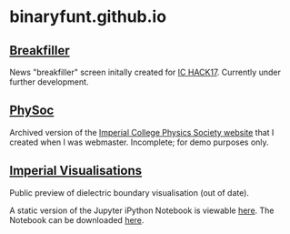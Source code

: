 # binaryfunt.github.io

## [Breakfiller](https://binaryfunt.github.io/breakfiller/index.html)

News "breakfiller" screen initally created for [IC HACK17](https://ichack17.devpost.com/). Currently under further development.

## [PhySoc](https://binaryfunt.github.io/physoc/index.html)

Archived version of the [Imperial College Physics Society website](https://physoc.co.uk) that I created when I was webmaster. Incomplete; for demo purposes only.

## [Imperial Visualisations](https://binaryfunt.github.io/imperial-visualisations/dielectric-boundary.html)

Public preview of dielectric boundary visualisation (out of date).

A static version of the Jupyter iPython Notebook is viewable [here](https://nbviewer.jupyter.org/urls/binaryfunt.github.io/imperial-visualisations/notebook/boundaries.ipynb?flush_cache=true). The Notebook can be downloaded [here](https://binaryfunt.github.io/imperial-visualisations/notebook/boundaries.ipynb).
